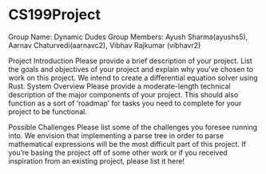 # CS199Project
Group Name: Dynamic Dudes
Group Members: Ayush Sharma(ayushs5), Aarnav Chaturvedi(aarnavc2), Vibhav Rajkumar (vibhavr2)

Project Introduction
Please provide a brief description of your project. List the goals and objectives of your project and explain why you’ve chosen to work on this project.
We intend to create a differential equation solver using Rust. 
System Overview
Please provide a moderate-length technical description of the major components of your project. This should also function as a sort of ‘roadmap’ for tasks you need to complete for your project to be functional.

Possible Challenges
Please list some of the challenges you foresee running into.
We envision that implementing a parse tree in order to parse mathematical expressions will be the most difficult part of this project. 
If you’re basing the project off of some other work or if you received inspiration from an existing project, please list it here!
